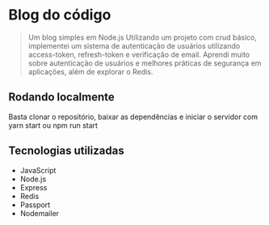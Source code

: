 # Blog do código
> Um blog simples em Node.js
  Utilizando um projeto com crud básico, implementei um sistema de autenticação de usuários utilizando access-token, refresh-token e verificação de email.
  Aprendi muito sobre autenticação de usuários e melhores práticas de segurança em aplicações, além de explorar o Redis.

## Rodando localmente
  Basta clonar o repositório, baixar as dependências e iniciar o servidor com yarn start ou npm run start
  
## Tecnologias utilizadas
  - JavaScript
  - Node.js
  - Express
  - Redis
  - Passport
  - Nodemailer
